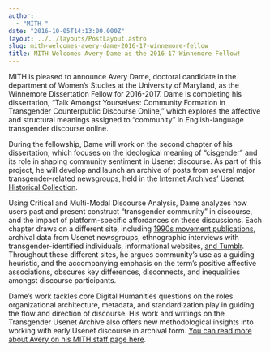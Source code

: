 ```yaml
---
author:
  - "MITH "
date: "2016-10-05T14:13:00.000Z"
layout: ../../layouts/PostLayout.astro
slug: mith-welcomes-avery-dame-2016-17-winnemore-fellow
title: MITH Welcomes Avery Dame as the 2016-17 Winnemore Fellow!
---
```


MITH is pleased to announce Avery Dame, doctoral candidate in the department of Women’s Studies at the University of Maryland, as the Winnemore Dissertation Fellow for 2016-2017. Dame is completing his dissertation, “Talk Amongst Yourselves: Community Formation in Transgender Counterpublic Discourse Online,” which explores the affective and structural meanings assigned to “community” in English-language transgender discourse online.

During the fellowship, Dame will work on the second chapter of his dissertation, which focuses on the ideological meaning of “cisgender” and its role in shaping community sentiment in Usenet discourse. As part of this project, he will develop and launch an archive of posts from several major transgender-related newsgroups, held in the [Internet Archives’ Usenet Historical Collection](https://archive.org/details/usenethistorical).

Using Critical and Multi-Modal Discourse Analysis, Dame analyzes how users past and present construct “transgender community” in discourse, and the impact of platform-specific affordances on these discussions. Each chapter draws on a different site, including [1990s movement publications](https://www.digitaltransgenderarchive.net/catalog?f%5Bgenre_ssim%5D%5B%5D=Periodicals), archival data from Usenet newsgroups, ethnographic interviews with transgender-identified individuals, informational websites, [and Tumblr](http://www.tandfonline.com/doi/abs/10.1080/15295036.2015.1130846?journalCode=rcsm20). Throughout these different sites, he argues community’s use as a guiding heuristic, and the accompanying emphasis on the term’s positive affective associations, obscures key differences, disconnects, and inequalities amongst discourse participants.

Dame’s work tackles core Digital Humanities questions on the roles organizational architecture, metadata, and standardization play in guiding the flow and direction of discourse. His work and writings on the Transgender Usenet Archive also offers new methodological insights into working with early Usenet discourse in archival form. [You can read more about Avery on his MITH staff page here](http://mith.umd.edu/people/person/avery-dame/).
